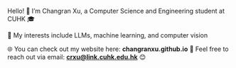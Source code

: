 Hello! 👋 I’m Changran Xu, a Computer Science and Engineering student at CUHK 🎓

🚀 My interests include LLMs, machine learning, and computer vision

🌐 You can check out my website here: **changranxu.github.io**
📩 Feel free to reach out via email: **crxu@link.cuhk.edu.hk** 😊
